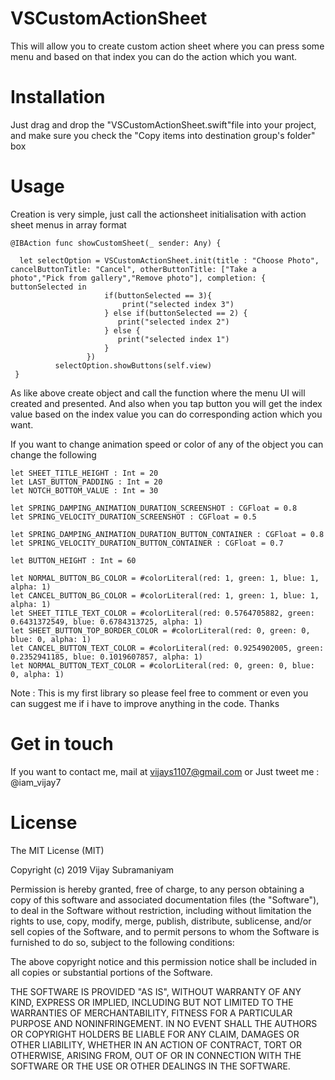 # VSCustomActionSheet
This will allow you to create custom action sheet where you can press some menu and based on that index you can do the action which you want.

# Installation

Just drag and drop the "VSCustomActionSheet.swift"file into your project, and make sure you check the "Copy items into destination group's folder" box

# Usage

Creation is very simple, just call the actionsheet initialisation with action sheet menus in array format

```
@IBAction func showCustomSheet(_ sender: Any) {
           
  let selectOption = VSCustomActionSheet.init(title : "Choose Photo", cancelButtonTitle: "Cancel", otherButtonTitle: ["Take a                       photo","Pick from gallery","Remove photo"], completion: { buttonSelected in
                     if(buttonSelected == 3){
                         print("selected index 3")
                     } else if(buttonSelected == 2) {
                        print("selected index 2")
                     } else {
                        print("selected index 1")
                     }
                 })
          selectOption.showButtons(self.view)
 }
``` 
As like above create object and call the function where the menu UI will created and presented. And also when you tap button you will get the index value based on the index value you can do corresponding action which you want.


If you want to change animation speed or color of any of the object you can change the following 

```
let SHEET_TITLE_HEIGHT : Int = 20
let LAST_BUTTON_PADDING : Int = 20
let NOTCH_BOTTOM_VALUE : Int = 30

let SPRING_DAMPING_ANIMATION_DURATION_SCREENSHOT : CGFloat = 0.8
let SPRING_VELOCITY_DURATION_SCREENSHOT : CGFloat = 0.5

let SPRING_DAMPING_ANIMATION_DURATION_BUTTON_CONTAINER : CGFloat = 0.8
let SPRING_VELOCITY_DURATION_BUTTON_CONTAINER : CGFloat = 0.7

let BUTTON_HEIGHT : Int = 60

let NORMAL_BUTTON_BG_COLOR = #colorLiteral(red: 1, green: 1, blue: 1, alpha: 1)
let CANCEL_BUTTON_BG_COLOR = #colorLiteral(red: 1, green: 1, blue: 1, alpha: 1)
let SHEET_TITLE_TEXT_COLOR = #colorLiteral(red: 0.5764705882, green: 0.6431372549, blue: 0.6784313725, alpha: 1)
let SHEET_BUTTON_TOP_BORDER_COLOR = #colorLiteral(red: 0, green: 0, blue: 0, alpha: 1)
let CANCEL_BUTTON_TEXT_COLOR = #colorLiteral(red: 0.9254902005, green: 0.2352941185, blue: 0.1019607857, alpha: 1)
let NORMAL_BUTTON_TEXT_COLOR = #colorLiteral(red: 0, green: 0, blue: 0, alpha: 1)
```

Note : This is my first library so please feel free to comment or even you can suggest me if i have to improve anything in the code. Thanks

# Get in touch
If you want to contact me, mail at vijays1107@gmail.com or Just tweet me : @iam_vijay7

# License

 The MIT License (MIT)
 
 Copyright (c) 2019 Vijay Subramaniyam
 
 
 Permission is hereby granted, free of charge, to any person obtaining a copy
 of this software and associated documentation files (the "Software"), to deal
 in the Software without restriction, including without limitation the rights
 to use, copy, modify, merge, publish, distribute, sublicense, and/or sell
 copies of the Software, and to permit persons to whom the Software is
 furnished to do so, subject to the following conditions:
 
 The above copyright notice and this permission notice shall be included in all
 copies or substantial portions of the Software.
 
 THE SOFTWARE IS PROVIDED "AS IS", WITHOUT WARRANTY OF ANY KIND, EXPRESS OR
 IMPLIED, INCLUDING BUT NOT LIMITED TO THE WARRANTIES OF MERCHANTABILITY,
 FITNESS FOR A PARTICULAR PURPOSE AND NONINFRINGEMENT. IN NO EVENT SHALL THE
 AUTHORS OR COPYRIGHT HOLDERS BE LIABLE FOR ANY CLAIM, DAMAGES OR OTHER
 LIABILITY, WHETHER IN AN ACTION OF CONTRACT, TORT OR OTHERWISE, ARISING FROM,
 OUT OF OR IN CONNECTION WITH THE SOFTWARE OR THE USE OR OTHER DEALINGS IN THE
 SOFTWARE.
